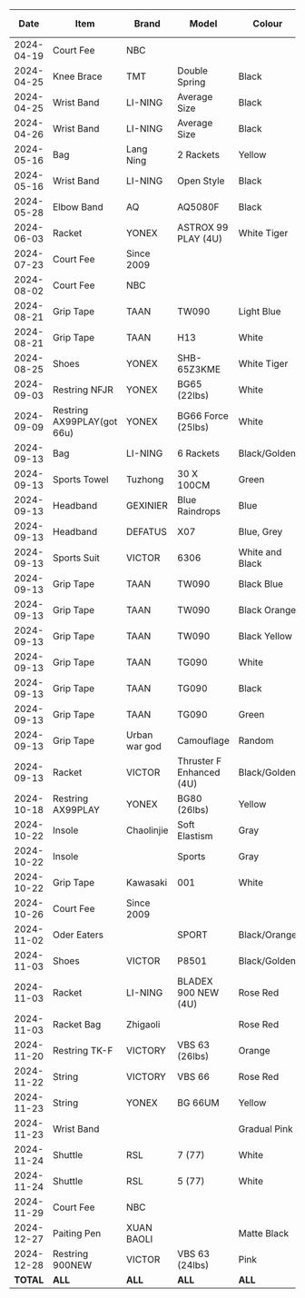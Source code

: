 | Date       | Item                       | Brand         | Model                    | Colour          | Quantity | Amount (NZD) | Amount (CNY)  |
| ---------- | -------------------------- | ------------- | ------------------------ | --------------- | -------- | ------------ | ------------- |
| 2024-04-19 | Court Fee                  | NBC           |                          |                 |          | $30.00       |               |
| 2024-04-25 | Knee Brace                 | TMT           | Double Spring            | Black           | 2        |              | ¥35.19        |
| 2024-04-25 | Wrist Band                 | LI-NING       | Average Size             | Black           | 1        |              | ¥13.00        |
| 2024-04-26 | Wrist Band                 | LI-NING       | Average Size             | Black           | 2        |              | ¥25.00        |
| 2024-05-16 | Bag                        | Lang Ning     | 2 Rackets                | Yellow          | 1        |              | ¥35.96        |
| 2024-05-16 | Wrist Band                 | LI-NING       | Open Style               | Black           | 1        |              | ¥20.73        |
| 2024-05-28 | Elbow Band                 | AQ            | AQ5080F                  | Black           | 1        |              | ¥49.00        |
| 2024-06-03 | Racket                     | YONEX         | ASTROX 99 PLAY (4U)      | White Tiger     | 1        |              | ¥281.22       |
| 2024-07-23 | Court Fee                  | Since 2009    |                          |                 |          | $100.00      |               |
| 2024-08-02 | Court Fee                  | NBC           |                          |                 |          | $20.00       |               |
| 2024-08-21 | Grip Tape                  | TAAN          | TW090                    | Light Blue      | 1        |              | ¥18.43        |
| 2024-08-21 | Grip Tape                  | TAAN          | H13                      | White           | 3        |              | ¥22.50        |
| 2024-08-25 | Shoes                      | YONEX         | SHB-65Z3KME              | White Tiger     | 1        |              | ¥747.00       |
| 2024-09-03 | Restring NFJR              | YONEX         | BG65 (22lbs)             | White           | 1        | $29.50       |               |
| 2024-09-09 | Restring AX99PLAY(got 66u) | YONEX         | BG66 Force (25lbs)       | White           | 1        | $33.50       |               |
| 2024-09-13 | Bag                        | LI-NING       | 6 Rackets                | Black/Golden    | 1        |              | ¥288.90       |
| 2024-09-13 | Sports Towel               | Tuzhong       | 30 X 100CM               | Green           | 1        |              | ¥9.90         |
| 2024-09-13 | Headband                   | GEXINIER      | Blue Raindrops           | Blue            | 1        |              | ¥22.27        |
| 2024-09-13 | Headband                   | DEFATUS       | X07                      | Blue, Grey      | 2        |              | ¥16.23        |
| 2024-09-13 | Sports Suit                | VICTOR        | 6306                     | White and Black | 1        |              | ¥55.70        |
| 2024-09-13 | Grip Tape                  | TAAN          | TW090                    | Black Blue      | 1        |              | ¥16.56        |
| 2024-09-13 | Grip Tape                  | TAAN          | TW090                    | Black Orange    | 1        |              | ¥16.56        |
| 2024-09-13 | Grip Tape                  | TAAN          | TW090                    | Black Yellow    | 1        |              | ¥16.56        |
| 2024-09-13 | Grip Tape                  | TAAN          | TG090                    | White           | 2        |              | ¥20.48        |
| 2024-09-13 | Grip Tape                  | TAAN          | TG090                    | Black           | 2        |              | ¥20.49        |
| 2024-09-13 | Grip Tape                  | TAAN          | TG090                    | Green           | 2        |              | ¥20.49        |
| 2024-09-13 | Grip Tape                  | Urban war god | Camouflage               | Random          | 10       |              | ¥13.05        |
| 2024-09-13 | Racket                     | VICTOR        | Thruster F Enhanced (4U) | Black/Golden    | 1        |              | ¥999.00       |
| 2024-10-18 | Restring AX99PLAY          | YONEX         | BG80 (26lbs)             | Yellow          | 1        | $35.00       |               |
| 2024-10-22 | Insole                     | Chaolinjie    | Soft Elastism            | Gray            | 1        |              | ¥18.33        |
| 2024-10-22 | Insole                     |               | Sports                   | Gray            | 1        |              | ¥8.81         |
| 2024-10-22 | Grip Tape                  | Kawasaki      | 001                      | White           | 20       |              | ¥48.59        |
| 2024-10-26 | Court Fee                  | Since 2009    |                          |                 |          | $100.00      |               |
| 2024-11-02 | Oder Eaters                |               | SPORT                    | Black/Orange    | 1        | $10.99       |               |
| 2024-11-03 | Shoes                      | VICTOR        | P8501                    | Black/Golden    | 1        |              | ¥473.61       |
| 2024-11-03 | Racket                     | LI-NING       | BLADEX 900 NEW (4U)      | Rose Red        | 1        |              | ¥948.00       |
| 2024-11-03 | Racket Bag                 | Zhigaoli      |                          | Rose Red        | 1        |              | ¥9.35         |
| 2024-11-20 | Restring TK-F              | VICTORY       | VBS 63 (26lbs)           | Orange          | 1        | $37.50       |               |
| 2024-11-22 | String                     | VICTORY       | VBS 66                   | Rose Red        | 2        |              | ¥69.66        |
| 2024-11-23 | String                     | YONEX         | BG 66UM                  | Yellow          | 2        |              | ¥85.36        |
| 2024-11-23 | Wrist Band                 |               |                          | Gradual Pink    | 2        |              | ¥7.42         |
| 2024-11-24 | Shuttle                    | RSL           | 7 (77)                   | White           | 1        |              | ¥120.00       |
| 2024-11-24 | Shuttle                    | RSL           | 5 (77)                   | White           | 1        |              | ¥135.00       |
| 2024-11-29 | Court Fee                  | NBC           |                          |                 |          | $20.00       |               |
| 2024-12-27 | Paiting Pen                | XUAN BAOLI    |                          | Matte Black     | 1        |              | ¥14.06        |
| 2024-12-28 | Restring 900NEW            | VICTOR        | VBS 63 (24lbs)           | Pink            | 1        | $22.50       |               |
| **TOTAL**  | **ALL**                    | **ALL**       | **ALL**                  | **ALL**         | **ALL**  | **$434.09**  | **¥4,666.41** |
